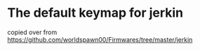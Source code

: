 # The default keymap for jerkin

copied over from https://github.com/worldspawn00/Firmwares/tree/master/jerkin

